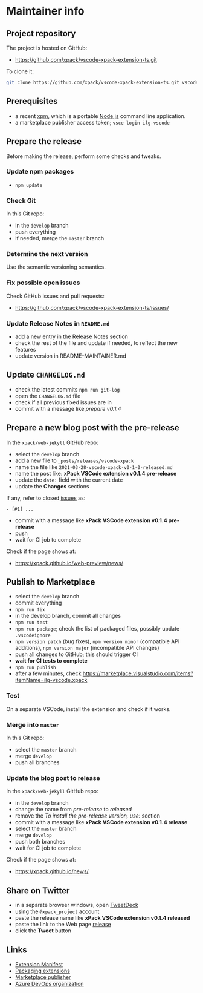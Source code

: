 # Maintainer info

## Project repository

The project is hosted on GitHub:

- https://github.com/xpack/vscode-xpack-extension-ts.git

To clone it:

```sh
git clone https://github.com/xpack/vscode-xpack-extension-ts.git vscode-xpack-extension-ts.git
```

## Prerequisites

- a recent [xpm](https://xpack.github.io/xpm/), which is a portable
[Node.js](https://nodejs.org/) command line application.
- a marketplace publisher access token; `vsce login ilg-vscode`

## Prepare the release

Before making the release, perform some checks and tweaks.

### Update npm packages

- `npm update`

### Check Git

In this Git repo:

- in the `develop` branch
- push everything
- if needed, merge the `master` branch

### Determine the next version

Use the semantic versioning semantics.

### Fix possible open issues

Check GitHub issues and pull requests:

- https://github.com/xpack/vscode-xpack-extension-ts/issues/

### Update Release Notes in `README.md`

- add a new entry in the Release Notes section
- check the rest of the file and update if needed, to reflect the new features
- update version in README-MAINTAINER.md

## Update `CHANGELOG.md`

- check the latest commits `npm run git-log`
- open the `CHANGELOG.md` file
- check if all previous fixed issues are in
- commit with a message like _prepare v0.1.4_

## Prepare a new blog post with the pre-release

In the `xpack/web-jekyll` GitHub repo:

- select the `develop` branch
- add a new file to `_posts/releases/vscode-xpack`
- name the file like `2021-03-28-vscode-xpack-v0-1-0-released.md`
- name the post like: **xPack VSCode extension v0.1.4 pre-release**
- update the `date:` field with the current date
- update the **Changes** sections

If any, refer to closed
[issues](https://github.com/xpack/vscode-xpack-extension-ts.git/issues/)
as:

```
- [#1] ...
```

- commit with a message like **xPack VSCode extension v0.1.4 pre-release**
- push
- wait for CI job to complete

Check if the page shows at:

- https://xpack.github.io/web-preview/news/

## Publish to Marketplace

- select the `develop` branch
- commit everything
- `npm run fix`
- in the develop branch, commit all changes
- `npm run test`
- `npm run package`; check the list of packaged files, possibly
  update `.vscodeignore`
- `npm version patch` (bug fixes), `npm version minor` (compatible API
  additions), `npm version major` (incompatible API changes)
- push all changes to GitHub; this should trigger CI
- **wait for CI tests to complete**
- `npm run publish`
- after a few minutes, check https://marketplace.visualstudio.com/items?itemName=ilg-vscode.xpack

### Test

On a separate VSCode, install the extension and check if it works.

### Merge into `master`

In this Git repo:

- select the `master` branch
- merge `develop`
- push all branches

### Update the blog post to release

In the `xpack/web-jekyll` GitHub repo:

- in the `develop` branch
- change the name from _pre-release_ to _released_
- remove the _To install the pre-release version, use:_ section
- commit with a message like **xPack VSCode extension v0.1.4 release**
- select the `master` branch
- merge `develop`
- push both branches
- wait for CI job to complete

Check if the page shows at:

- https://xpack.github.io/news/

## Share on Twitter

- in a separate browser windows, open [TweetDeck](https://tweetdeck.twitter.com/)
- using the `@xpack_project` account
- paste the release name like **xPack VSCode extension v0.1.4 released**
- paste the link to the Web page
  [release](https://xpack.github.io/vscode-xpack/releases/)
- click the **Tweet** button

## Links

- [Extension Manifest](https://code.visualstudio.com/api/references/extension-manifest)
- [Packaging extensions](https://code.visualstudio.com/api/working-with-extensions/publishing-extension#packaging-extensions)
- [Marketplace publisher](https://marketplace.visualstudio.com/manage/publishers/ilg-vscode)
- [Azure DevOps organization](https://dev.azure.com/xpack-org/)
